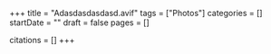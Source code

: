 +++
title = "Adasdasdasdasd.avif"
tags = ["Photos"]
categories = []
startDate = ""
draft = false
pages = []

citations = []
+++
